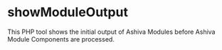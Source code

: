 # showModuleOutput
This PHP tool shows the initial output of Ashiva Modules before Ashiva Module Components are processed.

